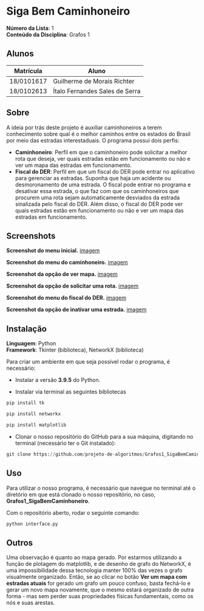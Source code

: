 # Siga Bem Caminhoneiro

**Número da Lista**: 1<br>
**Conteúdo da Disciplina**: Grafos 1<br>

## Alunos
|Matrícula | Aluno |
| -- | -- |
| 18/0101617  |  Guilherme de Morais Richter |
| 18/0102613  |  Ítalo Fernandes Sales de Serra |

## Sobre 
A ideia por trás deste projeto é auxiliar caminhoneiros a terem conhecimento sobre qual é o melhor caminhos entre os estados do Brasil por meio das estradas interestaduais. O programa possui dois perfis:
- <b>Caminhoneiro</b>: Perfil em que o caminhoneiro pode solicitar a melhor rota que deseja, ver quais estradas estão em funcionamento ou não e ver um mapa das estradas em funcionamento.
- <b>Fiscal do DER</b>: Perfil em que um fiscal do DER pode entrar no aplicativo para gerenciar as estradas. Suponha que haja um acidente ou desmoronamento de uma estrada. O fiscal pode entrar no programa e desativar essa estrada, o que faz com que os caminhoneiros que procurem uma rota sejam automaticamente desviados da estrada sinalizada pelo fiscal do DER. Além disso, o fiscal do DER pode ver quais estradas estão em funcionamento ou não e ver um mapa das estradas em funcionamento.

## Screenshots

<b>Screenshot do menu inicial.</b>
[imagem](assets/foto_menu.PNG)

<b>Screenshot do menu do caminhoneiro.</b>
[imagem](assets/foto_caminhoneiro.PNG)

<b>Screenshot da opção de ver mapa.</b>
[imagem](assets/foto_mapa.PNG)

<b>Screenshot da opção de solicitar uma rota.</b>
[imagem](assets/foto_pederota.PNG)

<b>Screenshot do menu do fiscal do DER.</b>
[imagem](assets/foto_fiscalder.PNG)

<b>Screenshot da opção de inativar uma estrada.</b>
[imagem](assets/foto_inativarestrada.PNG)


## Instalação 
**Linguagem**: Python<br>
**Framework**: Tkinter (biblioteca), NetworkX (biblioteca)<br>



Para criar um ambiente em que seja possível rodar o programa, é necessário:

- Instalar a versão <b>3.9.5</b> do Python.

- Instalar via terminal as seguintes bibliotecas

```python
pip install tk
```
```python
pip install networkx
```
```python
pip install matplotlib
```

- Clonar o nosso repositório do GitHub para a sua máquina, digitando no terminal (necessário ter o Git instalado):

```python
git clone https://github.com/projeto-de-algoritmos/Grafos1_SigaBemCaminhoneiro.git
```

## Uso 

Para utilizar o nosso programa, é necessário que navegue no terminal até o diretório em que está clonado o nosso repositório, no caso, <b>Grafos1_SigaBemCaminhoneiro</b>.

Com o repositório aberto, rodar o seguinte comando:

```python
python interface.py
```

## Outros 

Uma observação é quanto ao mapa gerado. Por estarmos utilizando a função de plotagem do matplotlib, e de desenho de grafo do NetworkX, é uma impossibilidade dessa tecnologia manter 100% das vezes o grafo visualmente organizado. Então, se ao clicar no botão <b>Ver um mapa com estradas atuais</b> for gerado um grafo um pouco confuso, basta fechá-lo e gerar um novo mapa novamente, que o mesmo estará organizado de outra forma - mas sem perder suas propriedades físicas fundamentais, como os nós e suas arestas.